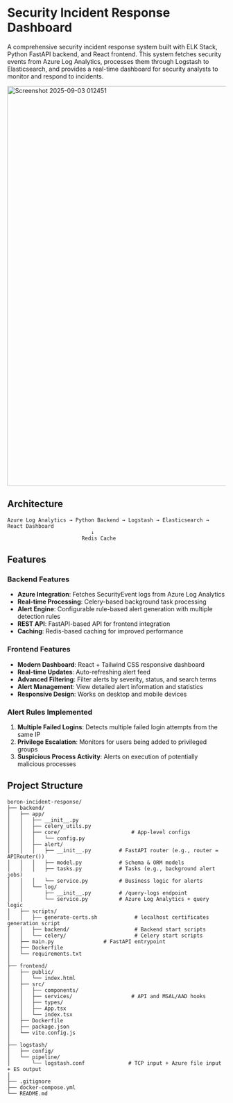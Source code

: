 # Security Incident Response Dashboard

A comprehensive security incident response system built with ELK Stack, Python FastAPI backend, and React frontend. This system fetches security events from Azure Log Analytics, processes them through Logstash to Elasticsearch, and provides a real-time dashboard for security analysts to monitor and respond to incidents.

<img width="1202" height="921" alt="Screenshot 2025-09-03 012451" src="https://github.com/user-attachments/assets/c2a58fcb-f7b8-4d03-80da-d1ef26ed7122" />

## Architecture

```
Azure Log Analytics → Python Backend → Logstash → Elasticsearch → React Dashboard
                           ↓
                        Redis Cache
```

## Features

### Backend Features
- **Azure Integration**: Fetches SecurityEvent logs from Azure Log Analytics
- **Real-time Processing**: Celery-based background task processing
- **Alert Engine**: Configurable rule-based alert generation with multiple detection rules
- **REST API**: FastAPI-based API for frontend integration
- **Caching**: Redis-based caching for improved performance

### Frontend Features
- **Modern Dashboard**: React + Tailwind CSS responsive dashboard
- **Real-time Updates**: Auto-refreshing alert feed
- **Advanced Filtering**: Filter alerts by severity, status, and search terms
- **Alert Management**: View detailed alert information and statistics
- **Responsive Design**: Works on desktop and mobile devices

### Alert Rules Implemented
1. **Multiple Failed Logins**: Detects multiple failed login attempts from the same IP
2. **Privilege Escalation**: Monitors for users being added to privileged groups
3. **Suspicious Process Activity**: Alerts on execution of potentially malicious processes

## Project Structure

```
boron-incident-response/
├── backend/
│   ├── app/                  
│   │   ├── __init__.py
│   │   ├── celery_utils.py
│   │   ├── core/                       # App-level configs
│   │   │   └── config.py
│   │   ├── alert/
│   │   │   ├── __init__.py         # FastAPI router (e.g., router = APIRouter())
│   │   │   ├── model.py            # Schema & ORM models
│   │   │   ├── tasks.py            # Tasks (e.g., background alert jobs)
│   │   │   └── service.py          # Business logic for alerts
│   │   └── log/
│   │       ├── __init__.py         # /query-logs endpoint
│   │       └── service.py          # Azure Log Analytics + query logic
│   ├── scripts/                  
│   │   ├── generate-certs.sh            # localhost certificates generation script
│   │   ├── backend/                     # Backend start scripts
│   │   └── celery/                      # Celery start scripts
│   ├── main.py                # FastAPI entrypoint
│   ├── Dockerfile
│   └── requirements.txt
│
├── frontend/
│   ├── public/
│   │   └── index.html
│   ├── src/
│   │   ├── components/
│   │   ├── services/                   # API and MSAL/AAD hooks
│   │   ├── types/
│   │   ├── App.tsx
│   │   └── index.tsx
│   ├── Dockerfile
│   ├── package.json
│   └── vite.config.js
│
├── logstash/
│   ├── config/
│   └── pipeline/
│       └── logstash.conf              # TCP input + Azure file input + ES output
│
├── .gitignore
├── docker-compose.yml
└── README.md

```
